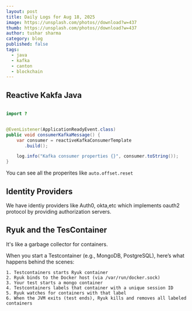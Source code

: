 ```yaml
---
layout: post
title: Daily Logs for Aug 18, 2025
image: https://unsplash.com/photos//download?w=437
thumb: https://unsplash.com/photos//download?w=437
author: tushar sharma
category: blog
published: false
tags: 
  - java
  - kafka
  - canton
  - blockchain
---
```


<!-- truncate_here -->

## Reactive Kakfa Java

```java

import ? 


@EvenListener(ApplicationReadyEvent.class)
public void consumerKafkaMessage() {
    var consumer = reactiveKafkaConsumerTemplate
       .build();

    log.info("Kafka consumer properties {}", consumer.toString());
}
```

You can see all the properites like `auto.offset.reset`


## Identity Providers

We have identiy providers like Auth0, okta,etc which implements oauth2 protocol by providing authorization servers.

## Ryuk and the TesContainer

It's like a garbage collector for containers.

When you start a Testcontainer (e.g., MongoDB, PostgreSQL), here’s what happens behind the scenes:

```
1. Testcontainers starts Ryuk container
2. Ryuk binds to the Docker host (via /var/run/docker.sock)
3. Your test starts a mongo container
4. Testcontainers labels that container with a unique session ID
5. Ryuk watches for containers with that label
6. When the JVM exits (test ends), Ryuk kills and removes all labeled containers
```
